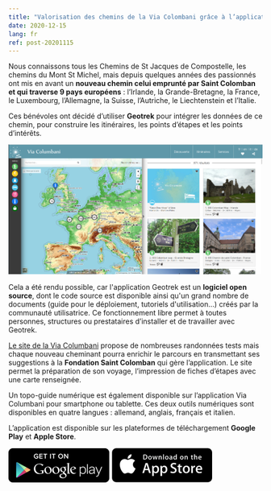 ```yaml
---
title: "Valorisation des chemins de la Via Colombani grâce à l’application Geotrek."
date: 2020-12-15
lang: fr
ref: post-20201115
---
```

Nous connaissons tous les Chemins de St Jacques de Compostelle, les chemins du Mont St Michel,
mais depuis quelques années des passionnés ont mis en avant un **nouveau chemin celui emprunté par Saint Colomban
et qui traverse 9 pays européens** : l’Irlande, la Grande-Bretagne, la France, le Luxembourg, l’Allemagne, la Suisse,
l’Autriche, le Liechtenstein et l’Italie.

Ces bénévoles ont décidé d’utiliser **Geotrek** pour intégrer les données de ce chemin, pour construire les itinéraires,
les points d’étapes et les points d’intérêts.

[![Via Columbani](/assets/img/2020/Columbani_Geotrek.png)](https://viacolumbani.com)

Cela a été rendu possible, car l'application Geotrek est un **logiciel open source**, dont le code source est disponible
ainsi qu'un grand nombre de documents (guide pour le déploiement, tutoriels d'utilisation...) créés par la communauté utilisatrice.
Ce fonctionnement libre permet à toutes personnes, structures ou prestataires d’installer et de travailler avec Geotrek.

[Le site de la Via Columbani](https://viacolumbani.com) propose de nombreuses randonnées tests mais chaque nouveau cheminant
pourra enrichir le parcours en transmettant ses suggestions à la **Fondation Saint Colomban** qui gère l’application.
Le site permet la préparation de son voyage, l’impression de fiches d’étapes avec une carte renseignée.

Un topo-guide numérique est également disponible sur l’application Via Columbani pour smartphone ou tablette.
Ces deux outils numériques sont disponibles en quatre langues : allemand, anglais, français et italien.

L’application est disponible sur les plateformes de téléchargement **Google Play** et **Apple Store**.

[![La Via Columbani sur Google play](/assets/img/app-button-google.png)](https://play.google.com/store/apps/details?id=com.geotrekviac.viacolumbani)
[![La Via Columbani sur Apple store](/assets/img/app-button-apple.png)](https://apps.apple.com/us/app/id1507177230)
